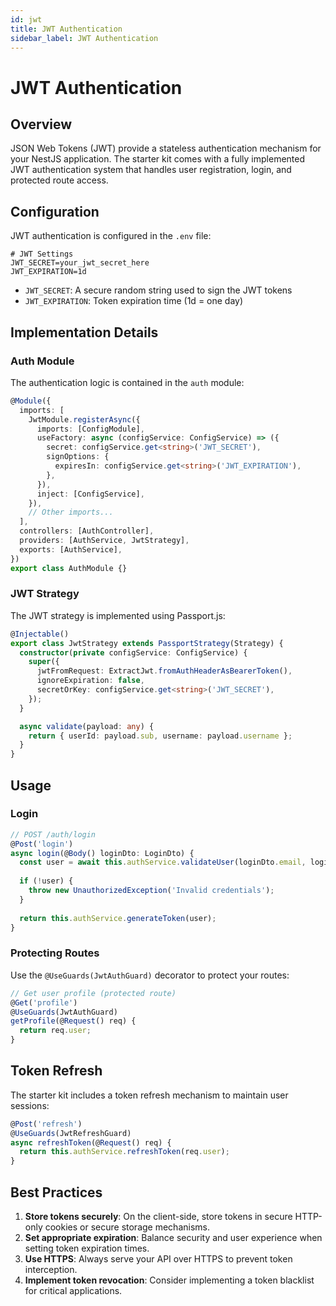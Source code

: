 ```yaml
---
id: jwt
title: JWT Authentication
sidebar_label: JWT Authentication
---
```


# JWT Authentication

## Overview

JSON Web Tokens (JWT) provide a stateless authentication mechanism for your NestJS application. The starter kit comes with a fully implemented JWT authentication system that handles user registration, login, and protected route access.

## Configuration

JWT authentication is configured in the `.env` file:

```env
# JWT Settings
JWT_SECRET=your_jwt_secret_here
JWT_EXPIRATION=1d
```

- `JWT_SECRET`: A secure random string used to sign the JWT tokens
- `JWT_EXPIRATION`: Token expiration time (1d = one day)

## Implementation Details

### Auth Module

The authentication logic is contained in the `auth` module:

```typescript
@Module({
  imports: [
    JwtModule.registerAsync({
      imports: [ConfigModule],
      useFactory: async (configService: ConfigService) => ({
        secret: configService.get<string>('JWT_SECRET'),
        signOptions: {
          expiresIn: configService.get<string>('JWT_EXPIRATION'),
        },
      }),
      inject: [ConfigService],
    }),
    // Other imports...
  ],
  controllers: [AuthController],
  providers: [AuthService, JwtStrategy],
  exports: [AuthService],
})
export class AuthModule {}
```

### JWT Strategy

The JWT strategy is implemented using Passport.js:

```typescript
@Injectable()
export class JwtStrategy extends PassportStrategy(Strategy) {
  constructor(private configService: ConfigService) {
    super({
      jwtFromRequest: ExtractJwt.fromAuthHeaderAsBearerToken(),
      ignoreExpiration: false,
      secretOrKey: configService.get<string>('JWT_SECRET'),
    });
  }

  async validate(payload: any) {
    return { userId: payload.sub, username: payload.username };
  }
}
```

## Usage

### Login

```typescript
// POST /auth/login
@Post('login')
async login(@Body() loginDto: LoginDto) {
  const user = await this.authService.validateUser(loginDto.email, loginDto.password);
  
  if (!user) {
    throw new UnauthorizedException('Invalid credentials');
  }
  
  return this.authService.generateToken(user);
}
```

### Protecting Routes

Use the `@UseGuards(JwtAuthGuard)` decorator to protect your routes:

```typescript
// Get user profile (protected route)
@Get('profile')
@UseGuards(JwtAuthGuard)
getProfile(@Request() req) {
  return req.user;
}
```

## Token Refresh

The starter kit includes a token refresh mechanism to maintain user sessions:

```typescript
@Post('refresh')
@UseGuards(JwtRefreshGuard)
async refreshToken(@Request() req) {
  return this.authService.refreshToken(req.user);
}
```

## Best Practices

1. **Store tokens securely**: On the client-side, store tokens in secure HTTP-only cookies or secure storage mechanisms.
2. **Set appropriate expiration**: Balance security and user experience when setting token expiration times.
3. **Use HTTPS**: Always serve your API over HTTPS to prevent token interception.
4. **Implement token revocation**: Consider implementing a token blacklist for critical applications. 